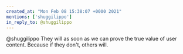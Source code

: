 ```yaml
---
created_at: "Mon Feb 08 15:38:07 +0000 2021"
mentions: ['shuggilippo']
in_reply_to: @shuggilippo
---
```


@shuggilippo They will as soon as we can prove the true value of user content. Because if they don't,  others will.